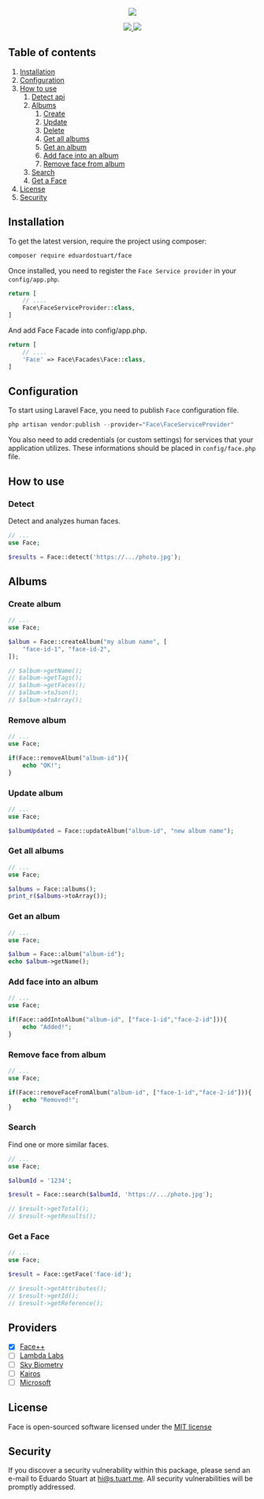 <p align="center"><img src=".github/face-logo.png"></p>

<p align="center">
    <a href="https://circleci.com/gh/eduardostuart/face">
        <img src="https://circleci.com/gh/eduardostuart/face.svg?style=shield&circle-token=7c0f8d59ceab88bb5ca8d50064401b664589961e">
    </a>
    <img src="https://poser.pugx.org/eduardostuart/face/license">
</p>


## Table of contents


1. [Installation](#installation)
1. [Configuration](#configuration)
1. [How to use](#how-to-use)
   1. [Detect api](#detect)
   1. [Albums](#albums)
      1. [Create](#create-album)
      2. [Update](#update-album)
      3. [Delete](#delete-album)
      4. [Get all albums](#get-all-albums)
      5. [Get an album](#get-an-album)
      4. [Add face into an album](#add-face-into-an-album)
      5. [Remove face from album](#remove-face-from-album)
   1. [Search](#search)
   2. [Get a Face](#get-a-face)
1. [License](#license)
1. [Security](#security)

## Installation

To get the latest version, require the project using composer:

```bash
composer require eduardostuart/face
```

Once installed, you need to register the `Face Service provider` in your `config/app.php`.

```php
return [
    // ....
    Face\FaceServiceProvider::class,
]
```

And add Face Facade into config/app.php.

```php
return [
    // ....
    'Face' => Face\Facades\Face::class,
]
```

## Configuration

To start using Laravel Face, you need to publish `Face` configuration file.

```php
php artisan vendor:publish --provider="Face\FaceServiceProvider"
```

You also need to add credentials (or custom settings) for services that your application utilizes. These informations should be placed in `config/face.php` file.


## How to use

### Detect

Detect and analyzes human faces.

```php
// ...
use Face;

$results = Face::detect('https://.../photo.jpg');
```

## Albums

### Create album

```php
// ...
use Face;

$album = Face::createAlbum("my album name", [
    "face-id-1", "face-id-2", 
]);

// $album->getName();
// $album->getTags();
// $album->getFaces();
// $album->toJson();
// $album->toArray();
```

### Remove album

```php
// ...
use Face;

if(Face::removeAlbum("album-id")){
    echo "OK!";
}
```

### Update album

```php
// ...
use Face;

$albumUpdated = Face::updateAlbum("album-id", "new album name");
```

### Get all albums

```php
// ...
use Face;

$albums = Face::albums();
print_r($albums->toArray());
```

### Get an album

```php
// ...
use Face;

$album = Face::album("album-id");
echo $album->getName();
```


### Add face into an album

```php
// ...
use Face;

if(Face::addIntoAlbum("album-id", ["face-1-id","face-2-id"])){
    echo "Added!";
}
```

### Remove face from album

```php
// ...
use Face;

if(Face::removeFaceFromAlbum("album-id", ["face-1-id","face-2-id"])){
    echo "Removed!";
}
```

### Search

Find one or more similar faces.


```php
// ...
use Face;

$albumId = '1234';

$result = Face::search($albumId, 'https://.../photo.jpg');

// $result->getTotal();
// $result->getResults();
```

### Get a Face

```php
// ...
use Face;

$result = Face::getFace('face-id');

// $result->getAttributes();
// $result->getId();
// $result->getReference();
```

## Providers

- [x] [Face++](https://faceplusplus.com)
- [ ] [Lambda Labs](https://lambdal.com/face-recognition-api)
- [ ] [Sky Biometry](https://skybiometry.com)
- [ ] [Kairos](https://kairos.com)
- [ ] [Microsoft](https://azure.microsoft.com/en-us/try/cognitive-services/?api=computer-vision)

## License

Face is open-sourced software licensed under the [MIT license](http://opensource.org/licenses/MIT)

## Security

If you discover a security vulnerability within this package, please send an e-mail to Eduardo Stuart at hi@s.tuart.me. All security vulnerabilities will be promptly addressed.
